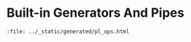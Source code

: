 Built-in Generators And Pipes
=============================

```{raw} html
:file: ../_static/generated/pl_ops.html
```
